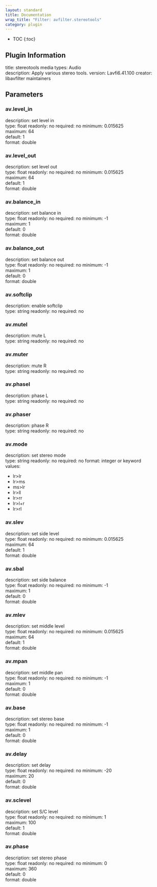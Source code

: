 ```yaml
---
layout: standard
title: Documentation
wrap_title: "Filter: avfilter.stereotools"
category: plugin
---
```

* TOC
{:toc}

## Plugin Information

title: stereotools
media types:
Audio  
description: Apply various stereo tools.
version: Lavfi6.41.100
creator: libavfilter maintainers

## Parameters

### av.level_in

description:
set level in  
type: float
readonly: no
required: no
minimum: 0.015625  
maximum: 64  
default: 1  
format: double  

### av.level_out

description:
set level out  
type: float
readonly: no
required: no
minimum: 0.015625  
maximum: 64  
default: 1  
format: double  

### av.balance_in

description:
set balance in  
type: float
readonly: no
required: no
minimum: -1  
maximum: 1  
default: 0  
format: double  

### av.balance_out

description:
set balance out  
type: float
readonly: no
required: no
minimum: -1  
maximum: 1  
default: 0  
format: double  

### av.softclip

description:
enable softclip  
type: string
readonly: no
required: no

### av.mutel

description:
mute L  
type: string
readonly: no
required: no

### av.muter

description:
mute R  
type: string
readonly: no
required: no

### av.phasel

description:
phase L  
type: string
readonly: no
required: no

### av.phaser

description:
phase R  
type: string
readonly: no
required: no

### av.mode

description:
set stereo mode  
type: string
readonly: no
required: no
format: integer or keyword  
values:
* lr>lr
* lr>ms
* ms>lr
* lr>ll
* lr>rr
* lr>l+r
* lr>rl

### av.slev

description:
set side level  
type: float
readonly: no
required: no
minimum: 0.015625  
maximum: 64  
default: 1  
format: double  

### av.sbal

description:
set side balance  
type: float
readonly: no
required: no
minimum: -1  
maximum: 1  
default: 0  
format: double  

### av.mlev

description:
set middle level  
type: float
readonly: no
required: no
minimum: 0.015625  
maximum: 64  
default: 1  
format: double  

### av.mpan

description:
set middle pan  
type: float
readonly: no
required: no
minimum: -1  
maximum: 1  
default: 0  
format: double  

### av.base

description:
set stereo base  
type: float
readonly: no
required: no
minimum: -1  
maximum: 1  
default: 0  
format: double  

### av.delay

description:
set delay  
type: float
readonly: no
required: no
minimum: -20  
maximum: 20  
default: 0  
format: double  

### av.sclevel

description:
set S/C level  
type: float
readonly: no
required: no
minimum: 1  
maximum: 100  
default: 1  
format: double  

### av.phase

description:
set stereo phase  
type: float
readonly: no
required: no
minimum: 0  
maximum: 360  
default: 0  
format: double  

